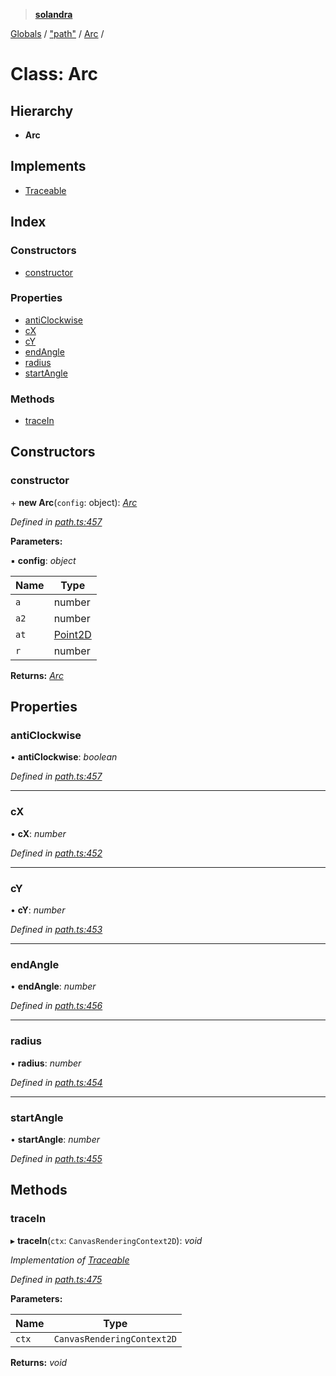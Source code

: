 > **[solandra](../README.md)**

[Globals](../README.md) / ["path"](../modules/_path_.md) / [Arc](_path_.arc.md) /

# Class: Arc

## Hierarchy

* **Arc**

## Implements

* [Traceable](../interfaces/_path_.traceable.md)

## Index

### Constructors

* [constructor](_path_.arc.md#constructor)

### Properties

* [antiClockwise](_path_.arc.md#anticlockwise)
* [cX](_path_.arc.md#cx)
* [cY](_path_.arc.md#cy)
* [endAngle](_path_.arc.md#endangle)
* [radius](_path_.arc.md#radius)
* [startAngle](_path_.arc.md#startangle)

### Methods

* [traceIn](_path_.arc.md#tracein)

## Constructors

###  constructor

\+ **new Arc**(`config`: object): *[Arc](_path_.arc.md)*

*Defined in [path.ts:457](https://github.com/jamesporter/solandra/blob/a654911/src/lib/path.ts#L457)*

**Parameters:**

▪ **config**: *object*

Name | Type |
------ | ------ |
`a` | number |
`a2` | number |
`at` | [Point2D](../modules/_types_sol_.md#point2d) |
`r` | number |

**Returns:** *[Arc](_path_.arc.md)*

## Properties

###  antiClockwise

• **antiClockwise**: *boolean*

*Defined in [path.ts:457](https://github.com/jamesporter/solandra/blob/a654911/src/lib/path.ts#L457)*

___

###  cX

• **cX**: *number*

*Defined in [path.ts:452](https://github.com/jamesporter/solandra/blob/a654911/src/lib/path.ts#L452)*

___

###  cY

• **cY**: *number*

*Defined in [path.ts:453](https://github.com/jamesporter/solandra/blob/a654911/src/lib/path.ts#L453)*

___

###  endAngle

• **endAngle**: *number*

*Defined in [path.ts:456](https://github.com/jamesporter/solandra/blob/a654911/src/lib/path.ts#L456)*

___

###  radius

• **radius**: *number*

*Defined in [path.ts:454](https://github.com/jamesporter/solandra/blob/a654911/src/lib/path.ts#L454)*

___

###  startAngle

• **startAngle**: *number*

*Defined in [path.ts:455](https://github.com/jamesporter/solandra/blob/a654911/src/lib/path.ts#L455)*

## Methods

###  traceIn

▸ **traceIn**(`ctx`: `CanvasRenderingContext2D`): *void*

*Implementation of [Traceable](../interfaces/_path_.traceable.md)*

*Defined in [path.ts:475](https://github.com/jamesporter/solandra/blob/a654911/src/lib/path.ts#L475)*

**Parameters:**

Name | Type |
------ | ------ |
`ctx` | `CanvasRenderingContext2D` |

**Returns:** *void*